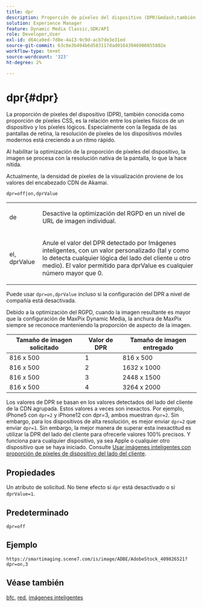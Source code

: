 ```yaml
---
title: dpr
description: Proporción de píxeles del dispositivo (DPR)&mdash;también conocido como proporción de píxeles CSS&mdash;es la relación entre los píxeles físicos y los píxeles lógicos de un dispositivo.
solution: Experience Manager
feature: Dynamic Media Classic,SDK/API
role: Developer,User
exl-id: d64ca9ed-7d8e-4a13-9c9d-acb7de3e31ed
source-git-commit: 63c0e3b494b6d583117dad01643946900855802e
workflow-type: tm+mt
source-wordcount: '323'
ht-degree: 2%

---
```


# dpr{#dpr}

La proporción de píxeles del dispositivo (DPR), también conocida como proporción de píxeles CSS, es la relación entre los píxeles físicos de un dispositivo y los píxeles lógicos. Especialmente con la llegada de las pantallas de retina, la resolución de píxeles de los dispositivos móviles modernos está creciendo a un ritmo rápido.

Al habilitar la optimización de la proporción de píxeles del dispositivo, la imagen se procesa con la resolución nativa de la pantalla, lo que la hace nítida.

Actualmente, la densidad de píxeles de la visualización proviene de los valores del encabezado CDN de Akamai.

`dpr=off|on,dprValue`

<table id="simpletable_4CB26F72A56D4515B767C303F8E8A1CF"> 
 <tr class="strow"> 
  <td class="stentry"> <p> <span class="codeph"> <span class="varname"> de </span> </span> </p> </td> 
  <td class="stentry"> <p>Desactive la optimización del RGPD en un nivel de URL de imagen individual. </p> </td> 
 </tr> 
 <tr class="strow"> 
  <td class="stentry"> <p> <span class="codeph"> <span class="varname"> el, dprValue </span> </span> </p> </td> 
  <td class="stentry"> <p>Anule el valor del DPR detectado por Imágenes inteligentes, con un valor personalizado (tal y como lo detecta cualquier lógica del lado del cliente u otro medio). El valor permitido para dprValue es cualquier número mayor que 0. </p> </td> 
 </tr> 
</table>


Puede usar `dpr=on,dprValue` incluso si la configuración del DPR a nivel de compañía está desactivada.

Debido a la optimización del RGPD, cuando la imagen resultante es mayor que la configuración de MaxPix Dynamic Media, la anchura de MaxPix siempre se reconoce manteniendo la proporción de aspecto de la imagen.

| Tamaño de imagen solicitado | Valor de DPR | Tamaño de imagen entregado |
|-|-|-|
| 816 x 500 | 1 | 816 x 500 |
| 816 x 500 | 2 | 1632 x 1000 |
| 816 x 500 | 3 | 2448 x 1500 |
| 816 x 500 | 4 | 3264 x 2000 |

Los valores de DPR se basan en los valores detectados del lado del cliente de la CDN agrupada. Estos valores a veces son inexactos. Por ejemplo, iPhone5 con `dpr=2` y iPhone12 con dpr=3, ambos muestran `dpr=2`. Sin embargo, para los dispositivos de alta resolución, es mejor enviar `dpr=2` que enviar `dpr=1`. Sin embargo, la mejor manera de superar esta inexactitud es utilizar la DPR del lado del cliente para ofrecerle valores 100% precisos. Y funciona para cualquier dispositivo, ya sea Apple o cualquier otro dispositivo que se haya iniciado. Consulte [Usar imágenes inteligentes con proporción de píxeles de dispositivo del lado del cliente](https://experienceleague.adobe.com/docs/experience-manager-cloud-service/content/assets/dynamicmedia/client-side-dpr.html?lang=es).

## Propiedades

Un atributo de solicitud. No tiene efecto si `dpr` está desactivado o si `dprValue=1`.

## Predeterminado

`dpr=off`


## Ejemplo

`https://smartimaging.scene7.com/is/image/ADBE/AdobeStock_409826521?dpr=on,3`


## Véase también

[bfc](/help/aem-is-ir-api/is-api/http-ref/image-serving-api-ref/c-http-protocol-reference/c-command-reference/r-bfc.md), [red](/help/aem-is-ir-api/is-api/http-ref/image-serving-api-ref/c-http-protocol-reference/c-command-reference/r-network.md), [imágenes inteligentes](https://experienceleague.adobe.com/docs/experience-manager-cloud-service/content/assets/dynamicmedia/imaging-faq.html?lang=es)
